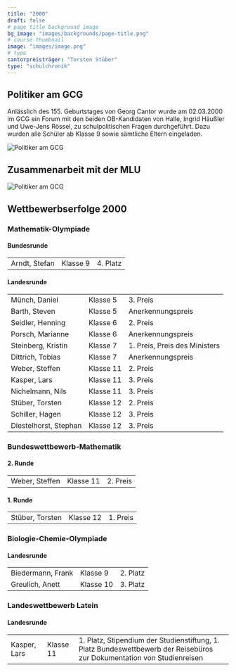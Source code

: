 ```yaml
---
title: "2000"
draft: false
# page title background image
bg_image: "images/backgrounds/page-title.png"
# course thumbnail
image: "images/image.png"
# type
cantorpreisträger: "Torsten Stüber"
type: "schulchronik"
---
```


## Politiker am GCG

Anlässlich des 155. Geburtstages von Georg Cantor wurde am 02.03.2000 im GCG ein Forum mit den beiden OB-Kandidaten von Halle, Ingrid Häußler und Uwe-Jens Rössel, zu schulpolitischen Fragen durchgeführt. Dazu wurden alle Schüler ab Klasse 9 sowie sämtliche Eltern eingeladen.

![Politiker am GCG](/images/schulchronik/2000/politiker_am_gcg.png)

## Zusammenarbeit mit der MLU

![Politiker am GCG](/images/schulchronik/2000/2000mikroskop.png)

## Wettbewerbserfolge 2000

### Mathematik-Olympiade

#### Bundesrunde

||||
|-|-|-|
|Arndt, Stefan|Klasse 9|4. Platz|

#### Landesrunde

||||
|-|-|-|
|Münch, Daniel|Klasse 5|3. Preis|
|Barth, Steven|Klasse 5|Anerkennungspreis|
|Seidler, Henning|Klasse 6|2. Preis|
|Porsch, Marianne|Klasse 6|Anerkennungspreis|
|Steinberg, Kristin|Klasse 7|1. Preis, Preis des Ministers|
|Dittrich, Tobias|Klasse 7|Anerkennungspreis|
|Weber, Steffen|Klasse 11|2. Preis|
|Kasper, Lars|Klasse 11|3. Preis|
|Nichelmann, Nils|Klasse 11|3. Preis|
|Stüber, Torsten|Klasse 12|2. Preis|
|Schiller, Hagen|Klasse 12|3. Preis|
|Diestelhorst, Stephan|Klasse 12|3. Preis|

### Bundeswettbewerb-Mathematik

#### 2. Runde

||||
|-|-|-|
|Weber, Steffen|Klasse 11|2. Preis|

#### 1. Runde

||||
|-|-|-|
|Stüber, Torsten|Klasse 12|1. Preis|

### Biologie-Chemie-Olympiade

#### Landesrunde

||||
|-|-|-|
|Biedermann, Frank|Klasse 9|2. Platz|
|Greulich, Anett|Klasse 10|3. Platz|

### Landeswettbewerb Latein

#### Landesrunde

||||
|-|-|-|
|Kasper, Lars|Klasse 11|1. Platz, Stipendium der Studienstiftung, 1. Platz Bundeswettbewerb der Reisebüros zur Dokumentation von Studienreisen|
